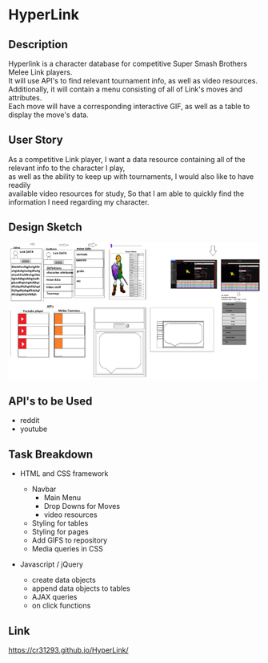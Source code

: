 # HyperLink

## Description

Hyperlink is a character database for competitive Super Smash Brothers Melee Link players.  
It will use API's to find relevant tournament info, as well as video resources.  
Additionally, it will contain a menu consisting of all of Link's moves and attributes.  
Each move will have a corresponding interactive GIF, as well as a table to display the move's data.  

## User Story

As a competitive Link player,
I want a data resource containing all of the relevant info to the character I play,  
as well as the ability to keep up with tournaments, I would also like to have readily  
available video resources for study,
So that I am able to quickly find the information I need regarding my character.

## Design Sketch

![](images/linklayoutsmall.png)

## API's to be Used

* reddit
* youtube

## Task Breakdown

* HTML and CSS framework
    * Navbar
        * Main Menu
        * Drop Downs for Moves
        * video resources
    * Styling for tables
    * Styling for pages
    * Add GIFS to repository
    * Media queries in CSS

* Javascript / jQuery
    * create data objects
    * append data objects to tables
    * AJAX queries
    * on click functions
    
## Link
https://cr31293.github.io/HyperLink/


